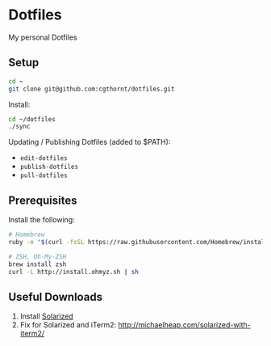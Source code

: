 Dotfiles
========
My personal Dotfiles

## Setup

```sh
cd ~
git clone git@github.com:cgthornt/dotfiles.git
```

Install:

```sh
cd ~/dotfiles
./sync
```

Updating / Publishing Dotfiles (added to $PATH):

* `edit-dotfiles`
* `publish-dotfiles`
* `pull-dotfiles`



## Prerequisites
Install the following:

```sh
# Homebrew
ruby -e "$(curl -fsSL https://raw.githubusercontent.com/Homebrew/install/master/install)"

# ZSH, Oh-My-ZSH
brew install zsh
curl -L http://install.ohmyz.sh | sh
```

## Useful Downloads

1. Install [Solarized](http://ethanschoonover.com/solarized)
2. Fix for Solarized and iTerm2: http://michaelheap.com/solarized-with-iterm2/
